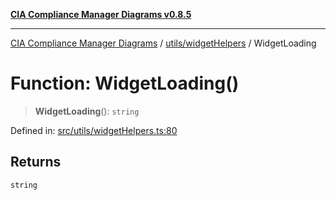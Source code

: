 [**CIA Compliance Manager Diagrams v0.8.5**](../../../README.md)

***

[CIA Compliance Manager Diagrams](../../../modules.md) / [utils/widgetHelpers](../README.md) / WidgetLoading

# Function: WidgetLoading()

> **WidgetLoading**(): `string`

Defined in: [src/utils/widgetHelpers.ts:80](https://github.com/Hack23/cia-compliance-manager/blob/3ae0301247f765ba03c8c0fe645db4718bb8af76/src/utils/widgetHelpers.ts#L80)

## Returns

`string`
